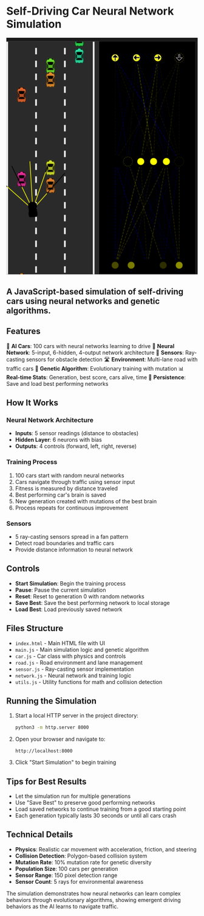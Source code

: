 # Self-Driving Car Neural Network Simulation

<img src="Screenshot2.png" alt="Simulation Screenshot" />


A JavaScript-based simulation of self-driving cars using neural networks and genetic algorithms.
---
## Features

🚗 **AI Cars**: 100 cars with neural networks learning to drive
🧠 **Neural Network**: 5-input, 6-hidden, 4-output network architecture
📡 **Sensors**: Ray-casting sensors for obstacle detection
🛣️ **Environment**: Multi-lane road with traffic cars
🔄 **Genetic Algorithm**: Evolutionary training with mutation
📊 **Real-time Stats**: Generation, best score, cars alive, time
💾 **Persistence**: Save and load best performing networks

## How It Works

### Neural Network Architecture

- **Inputs**: 5 sensor readings (distance to obstacles)
- **Hidden Layer**: 6 neurons with bias
- **Outputs**: 4 controls (forward, left, right, reverse)

### Training Process

1. 100 cars start with random neural networks
2. Cars navigate through traffic using sensor input
3. Fitness is measured by distance traveled
4. Best performing car's brain is saved
5. New generation created with mutations of the best brain
6. Process repeats for continuous improvement

### Sensors

- 5 ray-casting sensors spread in a fan pattern
- Detect road boundaries and traffic cars
- Provide distance information to neural network

## Controls

- **Start Simulation**: Begin the training process
- **Pause**: Pause the current simulation
- **Reset**: Reset to generation 0 with random networks
- **Save Best**: Save the best performing network to local storage
- **Load Best**: Load previously saved network

## Files Structure

- `index.html` - Main HTML file with UI
- `main.js` - Main simulation logic and genetic algorithm
- `car.js` - Car class with physics and controls
- `road.js` - Road environment and lane management
- `sensor.js` - Ray-casting sensor implementation
- `network.js` - Neural network and training logic
- `utils.js` - Utility functions for math and collision detection

## Running the Simulation

1. Start a local HTTP server in the project directory:

   ```bash
   python3 -m http.server 8000
   ```

2. Open your browser and navigate to:

   ```
   http://localhost:8000
   ```

3. Click "Start Simulation" to begin training

## Tips for Best Results

- Let the simulation run for multiple generations
- Use "Save Best" to preserve good performing networks
- Load saved networks to continue training from a good starting point
- Each generation typically lasts 30 seconds or until all cars crash

## Technical Details

- **Physics**: Realistic car movement with acceleration, friction, and steering
- **Collision Detection**: Polygon-based collision system
- **Mutation Rate**: 10% mutation rate for genetic diversity
- **Population Size**: 100 cars per generation
- **Sensor Range**: 150 pixel detection range
- **Sensor Count**: 5 rays for environmental awareness

The simulation demonstrates how neural networks can learn complex behaviors through evolutionary algorithms, showing emergent driving behaviors as the AI learns to navigate traffic.
